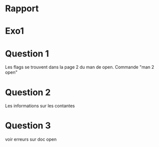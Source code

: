 # Rapport 

# Exo1

# Question 1

Les flags se trouvent dans la page 2 du man de open. Commande "man 2 open"


# Question 2
Les informations sur les contantes 

# Question 3
voir erreurs sur doc open 
